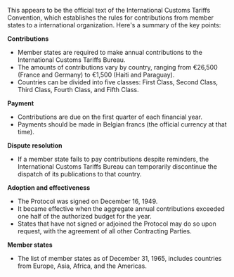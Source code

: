 This appears to be the official text of the International Customs Tariffs Convention, which establishes the rules for contributions from member states to a international organization. Here's a summary of the key points:

**Contributions**

* Member states are required to make annual contributions to the International Customs Tariffs Bureau.
* The amounts of contributions vary by country, ranging from €26,500 (France and Germany) to €1,500 (Haiti and Paraguay).
* Countries can be divided into five classes: First Class, Second Class, Third Class, Fourth Class, and Fifth Class.

**Payment**

* Contributions are due on the first quarter of each financial year.
* Payments should be made in Belgian francs (the official currency at that time).

**Dispute resolution**

* If a member state fails to pay contributions despite reminders, the International Customs Tariffs Bureau can temporarily discontinue the dispatch of its publications to that country.

**Adoption and effectiveness**

* The Protocol was signed on December 16, 1949.
* It became effective when the aggregate annual contributions exceeded one half of the authorized budget for the year.
* States that have not signed or adjoined the Protocol may do so upon request, with the agreement of all other Contracting Parties.

**Member states**

* The list of member states as of December 31, 1965, includes countries from Europe, Asia, Africa, and the Americas.